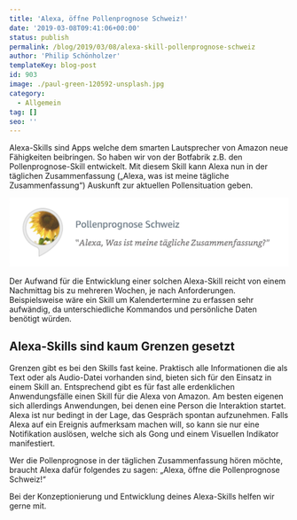 ```yaml
---
title: 'Alexa, öffne Pollenprognose Schweiz!'
date: '2019-03-08T09:41:06+00:00'
status: publish
permalink: /blog/2019/03/08/alexa-skill-pollenprognose-schweiz
author: 'Philip Schönholzer'
templateKey: blog-post
id: 903
image: ./paul-green-120592-unsplash.jpg
category:
  - Allgemein
tag: []
seo: ''
---
```


Alexa-Skills sind Apps welche dem smarten Lautsprecher von Amazon neue Fähigkeiten beibringen. So haben wir von der Botfabrik z.B. den Pollenprognose-Skill entwickelt. Mit diesem Skill kann Alexa nun in der täglichen Zusammenfassung („Alexa, was ist meine tägliche Zusammenfassung“) Auskunft zur aktuellen Pollensituation geben.

![Alexa App Store-Eintrag](Screenshot-2019-03-05-at-17.50.01.png)

Der Aufwand für die Entwicklung einer solchen Alexa-Skill reicht von einem Nachmittag bis zu mehreren Wochen, je nach Anforderungen. Beispielsweise wäre ein Skill um Kalendertermine zu erfassen sehr aufwändig, da unterschiedliche Kommandos und persönliche Daten benötigt würden.

## Alexa-Skills sind kaum Grenzen gesetzt

Grenzen gibt es bei den Skills fast keine. Praktisch alle Informationen die als Text oder als Audio-Datei vorhanden sind, bieten sich für den Einsatz in einem Skill an. Entsprechend gibt es für fast alle erdenklichen Anwendungsfälle einen Skill für die Alexa von Amazon. Am besten eigenen sich allerdings Anwendungen, bei denen eine Person die Interaktion startet. Alexa ist nur bedingt in der Lage, das Gespräch spontan aufzunehmen. Falls Alexa auf ein Ereignis aufmerksam machen will, so kann sie nur eine Notifikation auslösen, welche sich als Gong und einem Visuellen Indikator manifestiert.

Wer die Pollenprognose in der täglichen Zusammenfassung hören möchte, braucht Alexa dafür folgendes zu sagen: „Alexa, öffne die Pollenprognose Schweiz!“

Bei der Konzeptionierung und Entwicklung deines Alexa-Skills helfen wir gerne mit.
